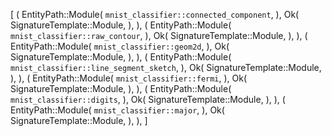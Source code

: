 [
    (
        EntityPath::Module(
            `mnist_classifier::connected_component`,
        ),
        Ok(
            SignatureTemplate::Module,
        ),
    ),
    (
        EntityPath::Module(
            `mnist_classifier::raw_contour`,
        ),
        Ok(
            SignatureTemplate::Module,
        ),
    ),
    (
        EntityPath::Module(
            `mnist_classifier::geom2d`,
        ),
        Ok(
            SignatureTemplate::Module,
        ),
    ),
    (
        EntityPath::Module(
            `mnist_classifier::line_segment_sketch`,
        ),
        Ok(
            SignatureTemplate::Module,
        ),
    ),
    (
        EntityPath::Module(
            `mnist_classifier::fermi`,
        ),
        Ok(
            SignatureTemplate::Module,
        ),
    ),
    (
        EntityPath::Module(
            `mnist_classifier::digits`,
        ),
        Ok(
            SignatureTemplate::Module,
        ),
    ),
    (
        EntityPath::Module(
            `mnist_classifier::major`,
        ),
        Ok(
            SignatureTemplate::Module,
        ),
    ),
]